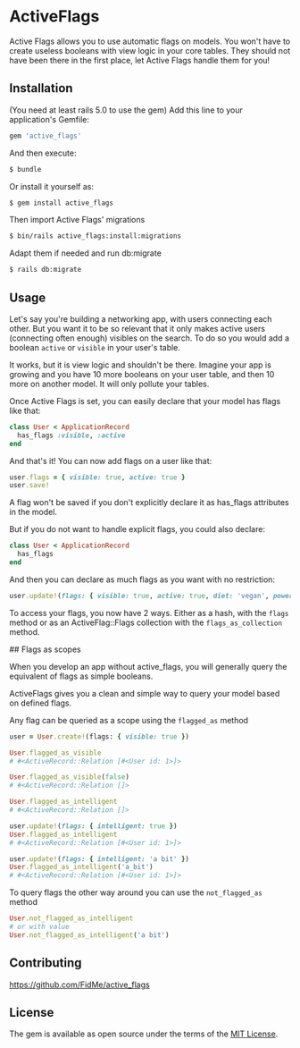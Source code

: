 # ActiveFlags
Active Flags allows you to use automatic flags on models. You won't have to create useless booleans with view logic in your core tables. They should not have been there in the first place, let Active Flags handle them for you!

## Installation

(You need at least rails 5.0 to use the gem)
Add this line to your application's Gemfile:

```ruby
gem 'active_flags'
```

And then execute:
```bash
$ bundle
```

Or install it yourself as:
```bash
$ gem install active_flags
```

Then import Active Flags' migrations
```bash
$ bin/rails active_flags:install:migrations
```

Adapt them if needed and run db:migrate
```bash
$ rails db:migrate
```

## Usage
Let's say you're building a networking app, with users connecting each other.
But you want it to be so relevant that it only makes active users (connecting often enough) visibles on the search.
To do so you would add a boolean `active` or `visible` in your user's table.

It works, but it is view logic and shouldn't be there. Imagine your app is growing and you have 10 more booleans on your user table, and then 10 more on another model. It will only pollute your tables.

Once Active Flags is set, you can easily declare that your model has flags like that:

```ruby
class User < ApplicationRecord
  has_flags :visible, :active
end
```

And that's it!
You can now add flags on a user like that:

```ruby
user.flags = { visible: true, active: true }
user.save!
```

A flag won't be saved if you don't explicitly declare it as has_flags attributes in the model.

But if you do not want to handle explicit flags, you could also declare:

```ruby
class User < ApplicationRecord
  has_flags
end
```

And then you can declare as much flags as you want with no restriction:
```ruby
user.update!(flags: { visible: true, active: true, diet: 'vegan', power: 'super saiyan' })
```

To access your flags, you now have 2 ways.
Either as a hash, with the `flags` method or as an ActiveFlag::Flags collection with the `flags_as_collection` method.

## Flags as scopes

When you develop an app without active_flags, you will generally query the equivalent of flags as simple booleans.

ActiveFlags gives you a clean and simple way to query your model based on defined flags.

Any flag can be queried as a scope using the `flagged_as` method

```ruby
user = User.create!(flags: { visible: true })

User.flagged_as_visible
# #<ActiveRecord::Relation [#<User id: 1>]> 

User.flagged_as_visible(false)
# #<ActiveRecord::Relation []>

User.flagged_as_intelligent
# #<ActiveRecord::Relation []>

user.update!(flags: { intelligent: true })
User.flagged_as_intelligent
# #<ActiveRecord::Relation [#<User id: 1>]> 

user.update!(flags: { intelligent: 'a bit' })
User.flagged_as_intelligent('a_bit')
# #<ActiveRecord::Relation [#<User id: 1>]> 
```

To query flags the other way around you can use the `not_flagged_as` method

```ruby
User.not_flagged_as_intelligent
# or with value
User.not_flagged_as_intelligent('a bit')
```


## Contributing
https://github.com/FidMe/active_flags

## License
The gem is available as open source under the terms of the [MIT License](https://opensource.org/licenses/MIT).